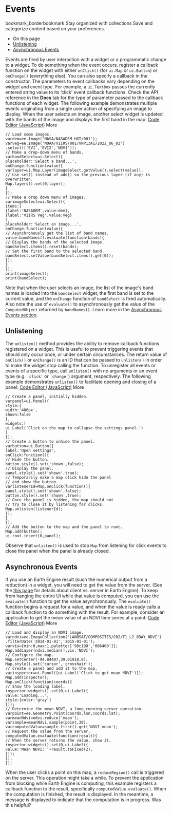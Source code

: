  
#  Events
bookmark_borderbookmark Stay organized with collections  Save and categorize content based on your preferences.
  * On this page
  * [Unlistening](https://developers.google.com/earth-engine/guides/ui_events#unlistening)
  * [Asynchronous Events](https://developers.google.com/earth-engine/guides/ui_events#asynchronous-events)


Events are fired by user interaction with a widget or a programmatic change to a widget. To do something when the event occurs, register a callback function on the widget with either `onClick()` (for `ui.Map` or `ui.Button`) or `onChange()` (everything else). You can also specify a callback in the constructor. The parameters to event callbacks vary depending on the widget and event type. For example, a `ui.Textbox` passes the currently entered string value to its ‘click’ event callback functions. Check the API reference in the **Docs** tab for the type of parameter passed to the callback functions of each widget.
The following example demonstrates multiple events originating from a single user action of specifying an image to display. When the user selects an image, another select widget is updated with the bands of the image and displays the first band in the map:
[Code Editor (JavaScript)](https://developers.google.com/earth-engine/guides/ui_events#code-editor-javascript-sample) More
```
// Load some images.
vardem=ee.Image('NASA/NASADEM_HGT/001');
varveg=ee.Image('NOAA/VIIRS/001/VNP13A1/2022_06_02')
.select(['EVI','EVI2','NDVI']);
// Make a drop-down menu of bands.
varbandSelect=ui.Select({
placeholder:'Select a band...',
onChange:function(value){
varlayer=ui.Map.Layer(imageSelect.getValue().select(value));
// Use set() instead of add() so the previous layer (if any) is overwritten.
Map.layers().set(0,layer);
}
});
// Make a drop down menu of images.
varimageSelect=ui.Select({
items:[
{label:'NASADEM',value:dem},
{label:'VIIRS Veg',value:veg}
],
placeholder:'Select an image...',
onChange:function(value){
// Asynchronously get the list of band names.
value.bandNames().evaluate(function(bands){
// Display the bands of the selected image.
bandSelect.items().reset(bands);
// Set the first band to the selected band.
bandSelect.setValue(bandSelect.items().get(0));
});
}
});
print(imageSelect);
print(bandSelect);
```

Note that when the user selects an image, the list of the image's band names is loaded into the `bandSelect` widget, the first band is set to the current value, and the `onChange` function of `bandSelect` is fired automatically. Also note the use of `evaluate()` to asynchronously get the value of the `ComputedObject` returned by `bandNames()`. Learn more in the [Asynchronous Events section](https://developers.google.com/earth-engine/guides/ui_events#asynchronous-events).
## Unlistening
The `unlisten()` method provides the ability to remove callback functions registered on a widget. This is useful to prevent triggering events that should only occur once, or under certain circumstances. The return value of `onClick()` or `onChange()` is an ID that can be passed to `unlisten()` in order to make the widget stop calling the function. To unregister all events or events of a specific type, call `unlisten()` with no arguments or an event type (e.g. `'click'` or `'change'`) argument, respectively. The following example demonstrates `unlisten()` to facilitate opening and closing of a panel: 
[Code Editor (JavaScript)](https://developers.google.com/earth-engine/guides/ui_events#code-editor-javascript-sample) More
```
// Create a panel, initially hidden.
varpanel=ui.Panel({
style:{
width:'400px',
shown:false
},
widgets:[
ui.Label('Click on the map to collapse the settings panel.')
]
});
// Create a button to unhide the panel.
varbutton=ui.Button({
label:'Open settings',
onClick:function(){
// Hide the button.
button.style().set('shown',false);
// Display the panel.
panel.style().set('shown',true);
// Temporarily make a map click hide the panel
// and show the button.
varlistenerId=Map.onClick(function(){
panel.style().set('shown',false);
button.style().set('shown',true);
// Once the panel is hidden, the map should not
// try to close it by listening for clicks.
Map.unlisten(listenerId);
});
}
});
// Add the button to the map and the panel to root.
Map.add(button);
ui.root.insert(0,panel);
```

Observe that `unlisten()` is used to stop `Map` from listening for click events to close the panel when the panel is already closed.
## Asynchronous Events
If you use an Earth Engine result (such the numerical output from a reduction) in a widget, you will need to get the value from the server. (See the [this page](https://developers.google.com/earth-engine/client_server) for details about client vs. server in Earth Engine). To keep from hanging the entire UI while that value is computed, you can use the `evaluate()` function to get the value asynchronously. The `evaluate()` function begins a request for a value, and when the value is ready calls a callback function to do something with the result. For example, consider an application to get the mean value of an NDVI time series at a point:
[Code Editor (JavaScript)](https://developers.google.com/earth-engine/guides/ui_events#code-editor-javascript-sample) More
```
// Load and display an NDVI image.
varndvi=ee.ImageCollection('LANDSAT/COMPOSITES/C02/T1_L2_8DAY_NDVI')
.filterDate('2014-01-01','2015-01-01');
varvis={min:0,max:1,palette:['99c199','006400']};
Map.addLayer(ndvi.median(),vis,'NDVI');
// Configure the map.
Map.setCenter(-94.84497,39.01918,8);
Map.style().set('cursor','crosshair');
// Create a panel and add it to the map.
varinspector=ui.Panel([ui.Label('Click to get mean NDVI')]);
Map.add(inspector);
Map.onClick(function(coords){
// Show the loading label.
inspector.widgets().set(0,ui.Label({
value:'Loading...',
style:{color:'gray'}
}));
// Determine the mean NDVI, a long-running server operation.
varpoint=ee.Geometry.Point(coords.lon,coords.lat);
varmeanNdvi=ndvi.reduce('mean');
varsample=meanNdvi.sample(point,30);
varcomputedValue=sample.first().get('NDVI_mean');
// Request the value from the server.
computedValue.evaluate(function(result){
// When the server returns the value, show it.
inspector.widgets().set(0,ui.Label({
value:'Mean NDVI: '+result.toFixed(2),
}));
});
});
```

When the user clicks a point on this map, a `reduceRegion()` call is triggered on the server. This operation might take a while. To prevent the application from blocking while Earth Engine is computing, this example registers a callback function to the result, specifically `computedValue.evaluate()`. When the computation is finished, the result is displayed. In the meantime, a message is displayed to indicate that the computation is in progress.
Was this helpful?
